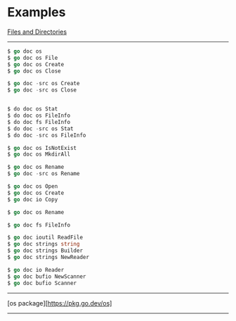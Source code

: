 # Examples
[Files and Directories](https://www.golangprograms.com/files-directories-examples.html)

***

```go
$ go doc os
$ go doc os File
$ go doc os Create
$ go doc os Close

$ go doc -src os Create
$ go doc -src os Close


$ do doc os Stat
$ do doc os FileInfo
$ do doc fs FileInfo
$ do doc -src os Stat
$ do doc -src os FileInfo

$ go doc os IsNotExist
$ go doc os MkdirAll

$ go doc os Rename
$ go doc -src os Rename

$ go doc os Open
$ go doc os Create
$ go doc io Copy

$ go doc os Rename

$ go doc fs FileInfo

$ go doc ioutil ReadFile
$ go doc strings string
$ go doc strings Builder
$ go doc strings NewReader

$ go doc io Reader
$ go doc bufio NewScanner
$ go doc bufio Scanner

```

***

[os package][https://pkg.go.dev/os]

***
